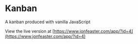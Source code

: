 # Kanban

A kanban produced with vanilla JavaScript

View the live version at [https://www.jonfeaster.com/app/?id=4](https://www.jonfeaster.com/app/?id=4)

